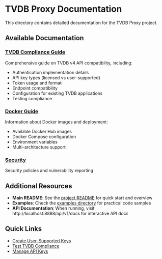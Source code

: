 # TVDB Proxy Documentation

This directory contains detailed documentation for the TVDB Proxy project.

## Available Documentation

### [TVDB Compliance Guide](TVDB_COMPLIANCE.md)
Comprehensive guide on TVDB v4 API compatibility, including:
- Authentication implementation details
- API key types (licensed vs user-supported)
- Token usage and format
- Endpoint compatibility
- Configuration for existing TVDB applications
- Testing compliance

### [Docker Guide](DOCKER.md)
Information about Docker images and deployment:
- Available Docker Hub images
- Docker Compose configuration
- Environment variables
- Multi-architecture support

### [Security](SECURITY.md)
Security policies and vulnerability reporting

## Additional Resources

- **Main README**: See the [project README](../README.md) for quick start and overview
- **Examples**: Check the [examples directory](../examples/) for practical code samples
- **API Documentation**: When running, visit http://localhost:8888/api/v1/docs for interactive API docs

## Quick Links

- [Create User-Supported Keys](../examples/create_user_key.sh)
- [Test TVDB Compliance](../examples/test_tvdb_compliance.py)
- [Manage API Keys](../examples/manage_api_keys.py)